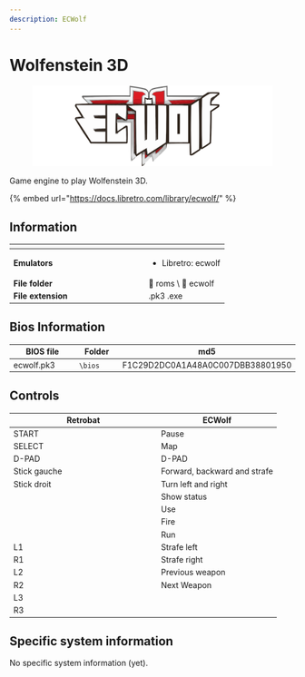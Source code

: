 ```yaml
---
description: ECWolf
---
```


# Wolfenstein 3D



<div align="left">

<figure><img src="https://raw.githubusercontent.com/fabricecaruso/es-theme-carbon/55ff14aa79c95ecc70133072e6ac19fed3555b56/art/logos/ecwolf.svg" alt=""><figcaption></figcaption></figure>

</div>

Game engine to play Wolfenstein 3D.

{% embed url="https://docs.libretro.com/library/ecwolf/" %}

## Information

<table data-header-hidden><thead><tr><th width="224"></th><th></th></tr></thead><tbody><tr><td><strong>Emulators</strong></td><td><ul><li>Libretro: ecwolf</li></ul></td></tr><tr><td><strong>File folder</strong></td><td><span data-gb-custom-inline data-tag="emoji" data-code="1f4c2">📂</span> roms \ <span data-gb-custom-inline data-tag="emoji" data-code="1f4c2">📂</span> ecwolf</td></tr><tr><td><strong>File extension</strong></td><td>.pk3 .exe</td></tr></tbody></table>

## Bios Information

<table><thead><tr><th width="221">BIOS file</th><th width="141">Folder</th><th>md5</th></tr></thead><tbody><tr><td>ecwolf.pk3</td><td><code>\bios</code></td><td>F1C29D2DC0A1A48A0C007DBB38801950</td></tr></tbody></table>

## Controls

<table><thead><tr><th width="246">Retrobat</th><th>ECWolf</th></tr></thead><tbody><tr><td>START</td><td>Pause</td></tr><tr><td>SELECT</td><td>Map</td></tr><tr><td>D-PAD</td><td>D-PAD</td></tr><tr><td>Stick gauche</td><td>Forward, backward and strafe</td></tr><tr><td>Stick droit</td><td>Turn left and right</td></tr><tr><td><img src="../../../.gitbook/assets/image (43).png" alt=""></td><td>Show status</td></tr><tr><td><img src="../../../.gitbook/assets/image (25).png" alt=""></td><td>Use</td></tr><tr><td><img src="../../../.gitbook/assets/image (11).png" alt=""></td><td>Fire</td></tr><tr><td><img src="../../../.gitbook/assets/image (45).png" alt=""></td><td>Run</td></tr><tr><td>L1</td><td>Strafe left</td></tr><tr><td>R1</td><td>Strafe right</td></tr><tr><td>L2</td><td>Previous weapon</td></tr><tr><td>R2</td><td>Next Weapon</td></tr><tr><td>L3</td><td></td></tr><tr><td>R3</td><td></td></tr></tbody></table>

## Specific system information

No specific system information (yet).
